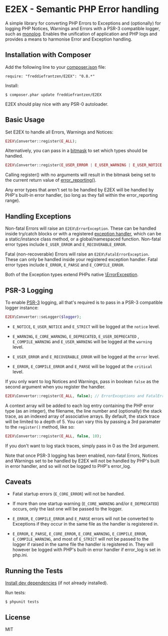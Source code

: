 E2EX - Semantic PHP Error handling
==================================

A simple library for converting PHP Errors to Exceptions and (optionally) for logging PHP Notices, Warnings and Errors with a PSR-3 compatible logger, such as [monolog](https://github.com/Seldaek/monolog). Enables the unification of application and PHP logs and provides a means to harmonise Error and Exception handling.


Installation with Composer
--------------------------

Add the following line to your [composer.json](http://getcomposer.org/doc/00-intro.md#declaring-dependencies) file:
    
    require: "freddiefrantzen/E2EX": "0.8.*"

Install:

    $ composer.phar update freddiefrantzen/E2EX

E2EX should play nice with any PSR-0 autoloader.


Basic Usage
-----------

Set E2EX to handle all Errors, Warnings and Notices:

```php
E2EX\Converter::register(E_ALL);
```

Alternatively, you can pass in a [bitmask](http://php.net/manual/en/errorfunc.constants.php) to set which types should be handled.

```php
E2EX\Converter::register(E_USER_ERROR | E_USER_WARNING | E_USER_NOTICE | E_USER_DEPRECIATED);
```

Calling register() with no arguments will result in the bitmask being set to the current return value of [error_reporting()](http://php.net/manual/en/function.error-reporting.php).

Any error types that aren't set to be handled by E2EX will be handled by PHP's built-in error handler, (so long as they fall within the error_reporting range). 


Handling Exceptions
-------------------

Non-fatal Errors will raise an `E2EX\ErrorException`. These can be handled inside try/catch blocks or with a registered [exception handler](http://php.net/manual/en/function.set-exception-handler.php), which can be a static/instance class method, or a global/namespaced function. Non-fatal error types include `E_USER_ERROR` and `E_RECOVERABLE_ERROR`. 

Fatal (non-recoverable) Errors will raise an `E2EX\FatalErrorException`. These can only be handled inside your registered exception handler. Fatal error types include `E_ERROR`, `E_PARSE` and `E_COMPILE_ERROR`.

Both of the Exception types extend PHPs native [\ErrorException](http://php.net/manual/en/class.errorexception.php).


PSR-3 Logging
------------

To enable [PSR-3](https://github.com/php-fig/fig-standards/blob/master/accepted/PSR-3-logger-interface.md) logging, all that's required is to pass in a PSR-3 compatible logger instance:

```php
E2EX\Converter::seLogger($logger);
```

- `E_NOTICE`, `E_USER_NOTICE` and `E_STRICT` will be logged at the `notice` level. 

- `E_WARNING`, `E_CORE_WARNING`, `E_DEPRECATED`, `E_USER_DEPRECATED` , `E_COMPILE_WARNING` and `E_USER_WARNING`  will be logged at the `warning` level.
 
- `E_USER_ERROR` and `E_RECOVERABLE_ERROR` will be logged at the `error` level.
 
- `E_ERROR`, `E_COMPILE_ERROR` and `E_PARSE` will be logged at the `critical` level.

If you only want to log Notices and Warnings, pass in boolean `false` as the second argument when you register the handler.

```php
E2EX\Convertor::register(E_ALL, false); // ErrorExceptions and FatalErrorExceptions will not be passed to the Logger
```

A context array will be added to each log entry containing the PHP error type (as an integer), the filename, the line number and (optionally) the stack trace, as an indexed array of associative arrays. By default, the stack trace will be limited to a depth of 5. You can vary this by passing a 3rd paramater to the `register()` method, like so:

```php
E2EX\Convertor::register(E_ALL, false, 10);
```

If you don't want to log stack traces, simply pass in 0 as the 3rd argument.

Note that once PSR-3 logging has been enabled, non-fatal Errors, Notices and Warnings set to be handled by E2EX will not be handled by PHP's built in error handler, and so will not be logged to PHP's error_log. 


Caveats
-------

  - Fatal startup errors (`E_CORE_ERROR`) will not be handled.

  - If more than one startup warning (`E_CORE_WARNING` and/or `E_DEPRECATED`) occurs, only the last one will be passed to the logger.  

  - `E_ERROR`, `E_COMPILE_ERROR` and `E_PARSE` errors will not be converted to Exceptions if they occur in the same file as the handler is registered in. 
  
  - `E_ERROR`, `E_PARSE`, `E_CORE_ERROR`, `E_CORE_WARNING`, `E_COMPILE_ERROR`, `E_COMPILE_WARNING`, and most of `E_STRICT` will not be passed to the logger if raised in the same file the handler is registered in. They will however be logged with PHP's built-in error handler if error_log is set in php.ini.


Running the Tests
-----------------

[Install dev dependencies](http://getcomposer.org/doc/04-schema.md#require-dev) (if not already installed).

Run tests:

    $ phpunit tests


License
-------

MIT